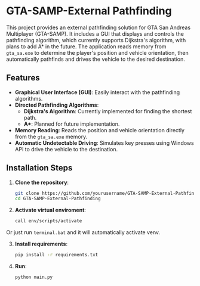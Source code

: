 # GTA-SAMP-External Pathfinding

This project provides an external pathfinding solution for GTA San Andreas Multiplayer (GTA-SAMP). It includes a GUI that displays and controls the pathfinding algorithm, which currently supports Dijkstra's algorithm, with plans to add A* in the future. The application reads memory from `gta_sa.exe` to determine the player's position and vehicle orientation, then automatically pathfinds and drives the vehicle to the desired destination.

## Features

- **Graphical User Interface (GUI)**: Easily interact with the pathfinding algorithms.
- **Directed Pathfinding Algorithms**: 
  - **Dijkstra's Algorithm**: Currently implemented for finding the shortest path.
  - **A\***: Planned for future implementation.
- **Memory Reading**: Reads the position and vehicle orientation directly from the `gta_sa.exe` memory.
- **Automatic Undetectable Driving**: Simulates key presses using Windows API to drive the vehicle to the destination.

## Installation Steps

1. **Clone the repository**:
   ```sh
   git clone https://github.com/yourusername/GTA-SAMP-External-Pathfinding.git
   cd GTA-SAMP-External-Pathfinding

2. **Activate virtual enviroment**:
   ```sh
   call env/scripts/activate
Or just run `terminal.bat` and it will automatically activate venv.

3. **Install requirements**:
   ```sh
   pip install -r requirements.txt

4. **Run**:
   ```sh
   python main.py
